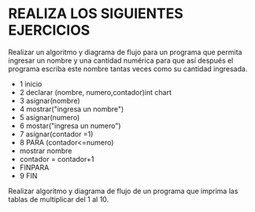 # REALIZA LOS SIGUIENTES EJERCICIOS

Realizar un algoritmo y diagrama de flujo para un programa que permita ingresar un nombre y una cantidad numérica para que así después el programa escriba este nombre tantas veces como su cantidad ingresada.

* 1 inicio 
* 2 declarar (nombre, numero,contador)int chart
* 3 asignar(nombre)
* 4 mostrar("ingresa un nombre")
* 5 asignar(numero)
* 6 mostar("ingresa un numero")
* 7 asignar(contador =1)
* 8 PARA (contador<=numero)
* mostrar nombre
* contador = contador+1
* FINPARA
* 9 FIN

Realizar algoritmo y diagrama de flujo de un programa que imprima las tablas de multiplicar del 1 al 10.









